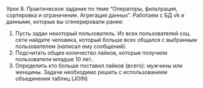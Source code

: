 Урок 8. Практическое задание по теме “Операторы, фильтрация, сортировка и ограничение. Агрегация данных”. 
Работаем с БД vk и данными, которые вы сгенерировали ранее:
1. Пусть задан некоторый пользователь. Из всех пользователей соц. сети найдите человека, 
который больше всех общался с выбранным пользователем (написал ему сообщений).
2. Подсчитать общее количество лайков, которые получили пользователи младше 10 лет..
3. Определить кто больше поставил лайков (всего): мужчины или женщины.
Задачи необходимо решить с использованием объединения таблиц (JOIN)